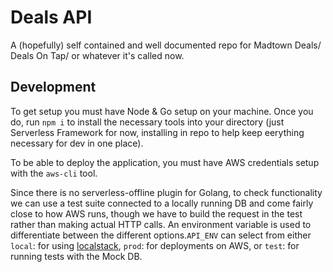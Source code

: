 # Deals API

A (hopefully) self contained and well documented repo for Madtown Deals/ Deals On Tap/ or whatever it's called now.


## Development

To get setup you must have Node & Go setup on your machine.  Once you do, run `npm i` to install the necessary tools into your directory (just Serverless Framework for now, installing in repo to help keep eerything necessary for dev in one place).

To be able to deploy the application, you must have AWS credentials setup with the `aws-cli` tool.

Since there is no serverless-offline plugin for Golang, to check functionality we can use a test suite connected to a locally running DB and come fairly close to how AWS runs, though we have to build the request in the test rather than making actual HTTP calls.  An environment variable is used to differentiate between the different options.`API_ENV` can select from either `local`: for using [localstack](https://github.com/localstack/localstack), `prod`: for deployments on AWS, or `test`: for running tests with the Mock DB.